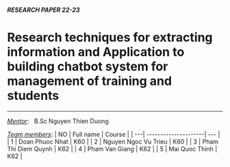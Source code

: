 **_RESEARCH PAPER 22-23_**

# Research techniques for extracting information and Application to building chatbot system for management of training and students

---

_<u>Mentor</u>_: &nbsp; B.Sc Nguyen Thien Duong

_<u>Team members</u>_:
| NO | Full name | Course |
| ---| ---------------------| --- |
| 1 | Doan Phuoc Nhat | K60 |
| 2 | Nguyen Ngoc Vu Trieu | K60 |
| 3 | Pham Thi Diem Quynh | K62 |
| 4 | Pham Van Giang | K62 |
| 5 | Mai Quoc Thinh | K62 |
